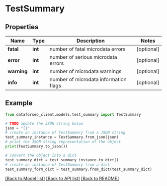 # TestSummary


## Properties

Name | Type | Description | Notes
------------ | ------------- | ------------- | -------------
**fatal** | **int** | number of fatal microdata errors | [optional] 
**error** | **int** | number of serious microdata errors | [optional] 
**warning** | **int** | number of microdata warnings | [optional] 
**info** | **int** | number of microdata information flags | [optional] 

## Example

```python
from dataforseo_client.models.test_summary import TestSummary

# TODO update the JSON string below
json = "{}"
# create an instance of TestSummary from a JSON string
test_summary_instance = TestSummary.from_json(json)
# print the JSON string representation of the object
print(TestSummary.to_json())

# convert the object into a dict
test_summary_dict = test_summary_instance.to_dict()
# create an instance of TestSummary from a dict
test_summary_form_dict = test_summary.from_dict(test_summary_dict)
```
[[Back to Model list]](../README.md#documentation-for-models) [[Back to API list]](../README.md#documentation-for-api-endpoints) [[Back to README]](../README.md)


